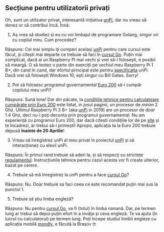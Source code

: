 ## Secțiune pentru utilizatorii privați

Oh, sunt un utilizator privat, interesantă inițiativa [unPi](https://www.unpi.ro/), dar nu vreau să donez or să contribui încă. Însă:

1. Aș vrea să studiez și eu cu voi limbajul de programare Golang, singur ori cu copilul meu. Cum procedez?

Răspuns: Cel mai simplu iți cumperi același [unPi](http://spec.unpi.ro/) pentru care cursul este făcut, și citești mai departe ce trebuie să faci în [cursul Go](https;//go.unpi.ro/). Puțin mai complicat, dacă ai un Raspberry Pi mai vechi și vrei să-l folosești, e posibil să meargă. O să testez o parte din exerciții pe vechiul meu Raspberry Pi 1 B+, din cand în cand, dar efortul principal este pentru [specificația](http://spec.unpi.ro/) unPi. Dacă vrei să folosești Windows 10, ești singur cu Bill Gates. Sorry!

2. Pot să folosesc programul guvernamental [Euro 200](http://www.euro200.edu.ro) să-i cumpăr copilului meu unPi?

Răspuns: Sună bine! Dar din păcate, la [condițiile tehnice pentru calculatoare cumpărate prin Euro 200](https://www.edupedu.ro/bonurile-de-200-de-euro-pentru-calculatoare-vor-fi-colorate-in-rosu-in-anul-electoral-2019-ajutoarele-vor-fi-primite-de-elevii-din-familii-cu-venituri-mici/) este listat, in josul paginii, un procesor de _minim_ 2 Ghz. Ultimul Raspberry Pi 3 B+ (aka [unPi](https://www.unpi.ro/spec/) in 2019) are un procesor de _doar_ 1.4 Ghz, deci nu-l poți deconta prin programul guvernamental. Nu am experiență cu programul Euro 200, dar dacă citești condițiile lor de pe [site](http://www.euro200.edu.ro) și te încadrezi, ar trebui să-i primești! Apropo, aplicația ta la Euro 200 trebuie depusă **înainte de 20 Aprilie**!

3. Vreau să înregistrez unPi al meu privat în proiectul [unPi](https://www.unpi.ro/) și să interacționez cu elevii unPi.

Răspuns: În primul rand trebuie să aderi la, și să respecți cu strictețe [regulamentul](https://www.unpi.ro/regulament). Instrucțiunile tehnice pentru cazul acesta vor fi create ulterior, bazat pe cerere.

4. Trebuie să mă înregistrez la unPi pentru a face [cursul Go](https://go.unpi.ro/)?

Răspuns: Nu. Doar trebuie sa faci ceea ce este recomandat puțin mai sus la punctul 1.

5. Trebuie să știu limba engleză?

Răspuns: Nu pentru [cursul Go](https://go.unpi.ro/), va fi (totul) în limba romană. Dar, pe termen lung ar trebui să depui puțin efort în a invăța și ceva engleză. Te va ajuta (în lucrul cu calculatorul) pe termen lung. Poți începe studiul limibii engleze cu aplicația mobilă [mondly](https://www.mondly.com), e făcută la Brașov 🤓
